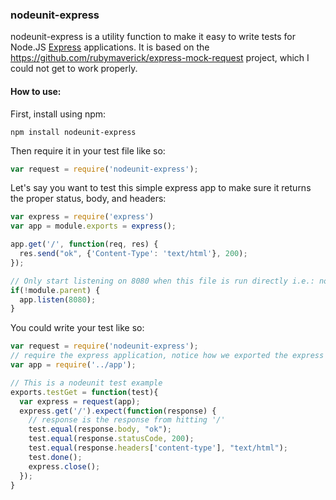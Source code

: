 ### nodeunit-express

nodeunit-express is a utility function to make it easy to write tests for Node.JS [Express](https://github.com/visionmedia/express) applications.
It is based on the https://github.com/rubymaverick/express-mock-request project, which I could not get to work properly.

#### How to use:

First, install using npm:

    npm install nodeunit-express

Then require it in your test file like so:

```javascript
var request = require('nodeunit-express');
```

Let's say you want to test this simple express app to make sure it returns the proper status, body, and headers:

```javascript
var express = require('express')
var app = module.exports = express();

app.get('/', function(req, res) {
  res.send("ok", {'Content-Type': 'text/html'}, 200);
});

// Only start listening on 8080 when this file is run directly i.e.: node app.js
if(!module.parent) {
  app.listen(8080);
}
```

You could write your test like so:

```javascript
var request = require('nodeunit-express');
// require the express application, notice how we exported the express app using `module.exports` above
var app = require('../app');

// This is a nodeunit test example
exports.testGet = function(test){
  var express = request(app);
  express.get('/').expect(function(response) {
    // response is the response from hitting '/'
    test.equal(response.body, "ok");
    test.equal(response.statusCode, 200);
    test.equal(response.headers['content-type'], "text/html");
    test.done();
    express.close();
  });
}
```
